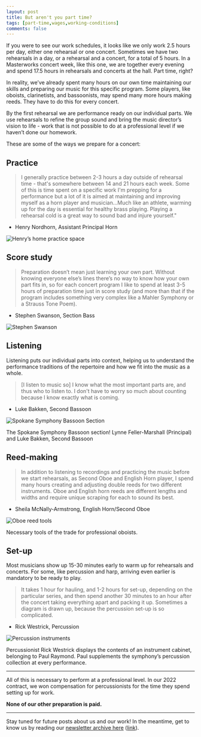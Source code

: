 ```yaml
---
layout: post
title: But aren't you part time?
tags: [part-time,wages,working-conditions]
comments: false
---
```


If you were to see our work schedules, it looks like we only work 2.5 hours per
day, either one rehearsal or one concert. Sometimes we have two rehearsals in a
day, or a rehearsal and a concert, for a total of 5 hours. In a Masterworks
concert week, like this one, we are together every evening and spend 17.5 hours
in rehearsals and concerts at the hall. Part time, right?

In reality, we’ve already spent many hours on our own time maintaining our
skills and preparing our music for this specific program. Some players, like
oboists, clarinetists, and bassoonists, may spend many more hours making reeds.
They have to do this for every concert.


By the first rehearsal we are performance ready on our individual parts. We use
rehearsals to refine the group sound and bring the music director’s vision to
life - work that is not possible to do at a professional level if we haven’t
done our homework.

These are some of the ways we prepare for a concert:

## Practice

> I generally practice between 2-3 hours a day outside of rehearsal time -
that's somewhere between 14 and 21 hours each week. Some of this is time spent
on a specific work I'm prepping for a performance but a lot of it is aimed at
maintaining and improving myself as a horn player and musician…Much like an
athlete, warming up for the day is essential for healthy brass playing. Playing
a rehearsal cold is a great way to sound bad and injure yourself."

- Henry Nordhorn, Assistant Principal Horn

![Henry’s home practice space](/assets/img/2023-09-15-part-time/henry-nordhorn-practice-space.jpg)

## Score study

> Preparation doesn’t mean just learning your own part. Without knowing
everyone else’s lines there’s no way to know how your own part fits in, so for
each concert program I like to spend at least 3-5 hours of preparation time
just in score study (and more than that if the program includes something very
complex like a Mahler Symphony or a Strauss Tone Poem).

- Stephen Swanson, Section Bass

![Stephen Swanson](/assets/img/2023-09-15-part-time/stephen-swanson.jpg)

## Listening

Listening puts our individual parts into context, helping us to understand the
performance traditions of the repertoire and how we fit into the music as a
whole.

> [I listen to music so] I know what the most important parts are, and thus who
to listen to. I don't have to worry so much about counting because I know
exactly what is coming.

- Luke Bakken, Second Bassoon

![Spokane Symphony Bassoon Section](/assets/img/2023-09-15-part-time/luke-bakken-bassoon-section.jpg)

The Spokane Symphony Bassoon section! Lynne Feller-Marshall (Principal) and Luke Bakken, Second Bassoon

## Reed-making

> In addition to listening to recordings and practicing the music before we
start rehearsals, as Second Oboe and English Horn player, I spend many hours
creating and adjusting double reeds for two different instruments. Oboe and
English horn reeds are different lengths and widths and require unique scraping
for each to sound its best.

- Sheila McNally-Armstrong, English Horn/Second Oboe

![Oboe reed tools](/assets/img/2023-09-15-part-time/sheila-mcnally-oboe-tools.jpg)

Necessary tools of the trade for professional oboists.

## Set-up

Most musicians show up 15-30 minutes early to warm up for rehearsals and
concerts. For some, like percussion and harp, arriving even earlier is
mandatory to be ready to play.

> It takes 1 hour for hauling, and 1-2  hours for set-up, depending on the
particular series, and then spend another 30 minutes to an hour after the
concert taking everything apart and packing it up. Sometimes a diagram is drawn
up, because the percussion set-up is so complicated.

- Rick Westrick, Percussion

![Percussion instruments](/assets/img/2023-09-15-part-time/rick-westrick.jpg)

Percussionist Rick Westrick displays the contents of an instrument cabinet,
belonging to Paul Raymond. Paul supplements the symphony’s percussion
collection at every performance.

----

All of this is necessary to perform at a professional level. In our 2022
contract, we won compensation for percussionists for the time they spend
setting up for work.

**None of our other preparation is paid.**

----

Stay tuned for future posts about us and our work! In the meantime, get to know
us by reading our [newsletter archive here](https://us7.campaign-archive.com/home/?u=91f61ecba613b6bb7517ff24e&id=d5cb574f71)
([link](https://us7.campaign-archive.com/home/?u=91f61ecba613b6bb7517ff24e&id=d5cb574f71)).
